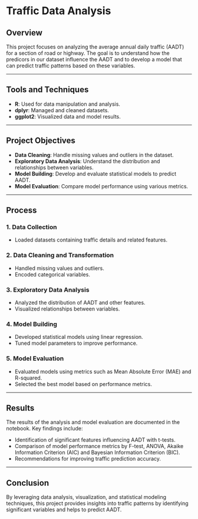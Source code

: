 # Traffic Data Analysis

## Overview
This project focuses on analyzing the average annual daily traffic (AADT) for a section of road or highway. The goal is to understand how the predicors in our dataset influence the AADT and to develop a model that can predict traffic patterns based on these variables.

---

## Tools and Techniques
- **R**: Used for data manipulation and analysis.
- **dplyr**: Managed and cleaned datasets.
- **ggplot2**: Visualized data and model results.

---

## Project Objectives
- **Data Cleaning**: Handle missing values and outliers in the dataset.
- **Exploratory Data Analysis**: Understand the distribution and relationships between variables.
- **Model Building**: Develop and evaluate statistical models to predict AADT.
- **Model Evaluation**: Compare model performance using various metrics.

---

## Process

### 1. **Data Collection**
   - Loaded datasets containing traffic details and related features.

### 2. **Data Cleaning and Transformation**
   - Handled missing values and outliers.
   - Encoded categorical variables.

### 3. **Exploratory Data Analysis**
   - Analyzed the distribution of AADT and other features.
   - Visualized relationships between variables.

### 4. **Model Building**
   - Developed statistical models using linear regression.
   - Tuned model parameters to improve performance.

### 5. **Model Evaluation**
   - Evaluated models using metrics such as Mean Absolute Error (MAE) and R-squared.
   - Selected the best model based on performance metrics.

---

## Results
The results of the analysis and model evaluation are documented in the notebook. Key findings include:
- Identification of significant features influencing AADT with t-tests.
- Comparison of model performance metrics by F-test, ANOVA, Akaike Information Criterion (AIC) and Bayesian Information Criterion (BIC).
- Recommendations for improving traffic prediction accuracy.

---

## Conclusion
By leveraging data analysis, visualization, and statistical modeling techniques, this project provides insights into traffic patterns by identifying significant variables and helps to predict AADT.
